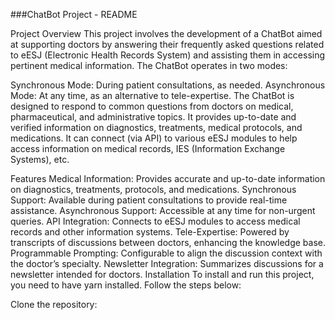 ###ChatBot Project - README

Project Overview
This project involves the development of a ChatBot aimed at supporting doctors by answering their frequently asked questions related to eESJ (Electronic Health Records System) and assisting them in accessing pertinent medical information. The ChatBot operates in two modes:

Synchronous Mode: During patient consultations, as needed.
Asynchronous Mode: At any time, as an alternative to tele-expertise.
The ChatBot is designed to respond to common questions from doctors on medical, pharmaceutical, and administrative topics. It provides up-to-date and verified information on diagnostics, treatments, medical protocols, and medications. It can connect (via API) to various eESJ modules to help access information on medical records, IES (Information Exchange Systems), etc.

Features
Medical Information: Provides accurate and up-to-date information on diagnostics, treatments, protocols, and medications.
Synchronous Support: Available during patient consultations to provide real-time assistance.
Asynchronous Support: Accessible at any time for non-urgent queries.
API Integration: Connects to eESJ modules to access medical records and other information systems.
Tele-Expertise: Powered by transcripts of discussions between doctors, enhancing the knowledge base.
Programmable Prompting: Configurable to align the discussion context with the doctor’s specialty.
Newsletter Integration: Summarizes discussions for a newsletter intended for doctors.
Installation
To install and run this project, you need to have yarn installed. Follow the steps below:

Clone the repository:
